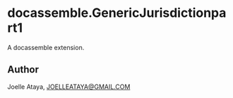 # docassemble.GenericJurisdictionpart1

A docassemble extension.

## Author

Joelle Ataya, JOELLEATAYA@GMAIL.COM

